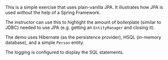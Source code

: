 This is a simple exercise that uses plain-vanilla JPA. It illustrates how JPA is used *without* the help of a Spring Framework.

The instructor can use this to highlight the amount of boilerplate (similar to JDBC) needed to use JPA (e.g. getting an `EntityManager` and closing it).

The demo uses Hibernate (as the persistence provider), HSQL (in-memory database), and a simple `Person` entity.

The logging is configured to display the SQL statements.
